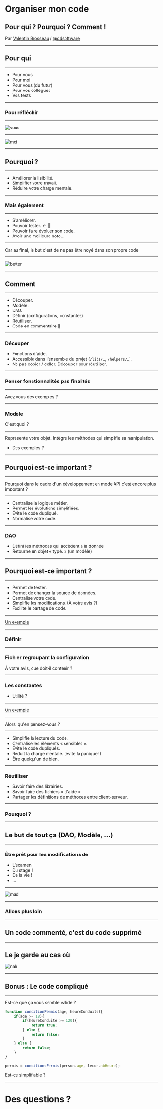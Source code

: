 # Organiser mon code

## Pour qui ? Pourquoi ? Comment !

Par [Valentin Brosseau](https://github.com/c4software) / [@c4software](http://twitter.com/c4software)

---

## Pour qui

---

- Pour vous
- Pour moi
- Pour vous (du futur)
- Pour vos collègues
- Vos tests

---

### Pour réfléchir

---

![vous](./img/vous.jpeg)

---

![moi](./img/code_quality.jpg)

---

## Pourquoi ?

---

- Améliorer la lisibilité. <!-- .element: class="fragment" -->
- Simplifier votre travail. <!-- .element: class="fragment" -->
- Réduire votre charge mentale. <!-- .element: class="fragment" -->

---

### Mais également

---

- S'améliorer. <!-- .element: class="fragment" -->
- Pouvoir tester. <- 🤔 <!-- .element: class="fragment" -->
- Pouvoir faire évoluer son code. <!-- .element: class="fragment" -->
- Avoir une meilleure note… <!-- .element: class="fragment" -->

---

Car au final, le but c'est de ne pas être noyé dans son propre code

---

![better](./img/better.gif)

---

## Comment

---

- Découper.
- Modèle.
- DAO.
- Définir (configurations, constantes)
- Réutiliser.
- Code en commentaire 🤔

---

### Découper

- Fonctions d'aide.
- Accessible dans l'ensemble du projet (`/libs/…`, `/helpers/…`).
- Ne pas copier / coller. Découper pour réutiliser.

---

### Penser fonctionnalités pas finalités

---

Avez vous des exemples ?

---

### Modèle

C'est quoi ?

---

Représente votre objet. Intègre les méthodes qui simplifie sa manipulation.

- Des exemples ?

---

## Pourquoi est-ce important ?

---

Pourquoi dans le cadre d'un développement en mode API c'est encore plus important ?

---

- Centralise la logique métier. <!-- .element: class="fragment" -->
- Permet les évolutions simplifiées. <!-- .element: class="fragment" -->
- Évite le code dupliqué. <!-- .element: class="fragment" -->
- Normalise votre code. <!-- .element: class="fragment" -->

---

### DAO

- Défini les méthodes qui accèdent à la donnée
- Retourne un objet « typé. » (un modèle)

---

## Pourquoi est-ce important ?

---

- Permet de tester. <!-- .element: class="fragment" -->
- Permet de changer la source de données. <!-- .element: class="fragment" -->
- Centralise votre code. <!-- .element: class="fragment" -->
- Simplifie les modifications. (À votre avis ?) <!-- .element: class="fragment" -->
- Facilite le partage de code. <!-- .element: class="fragment" -->

---

[Un exemple](https://gist.github.com/c4software/30947f2a86eb0ab065d26a6ed0edb3e9)

---

### Définir

---

### Fichier regroupant la configuration

À votre avis, que doit-il contenir ?

---

### Les constantes

- Utilité ?

---

[Un exemple](https://gist.github.com/c4software/8b5122405b38f4c933d6a4490f45e1ad)

---

Alors, qu'en pensez-vous ?

---

- Simplifie la lecture du code.
- Centralise les éléments « sensibles ». <!-- .element: class="fragment" -->
- Évite le code dupliqués. <!-- .element: class="fragment" -->
- Réduit la charge mentale. (évite la panique !) <!-- .element: class="fragment" -->
- Être quelqu'un de bien. <!-- .element: class="fragment" -->

---

### Réutiliser

- Savoir faire des librairies.
- Savoir faire des fichiers « d'aide ».
- Partager les définitions de méthodes entre client-serveur.

---

### Pourquoi ?

---

## Le but de tout ça (DAO, Modèle, …)

---

### Être prêt pour les modifications de

- L'examen !
- Du stage ! <!-- .element: class="fragment" -->
- De la vie ! <!-- .element: class="fragment" -->
- … <!-- .element: class="fragment" -->

---

![mad](./img/mad.gif)

---

### Allons plus loin

---

## Un code commenté, c'est du code supprimé

---

## Le je garde au cas où

![nah](./img/nah.gif)

---

## Bonus : Le code compliqué

---

Est-ce que ça vous semble valide ?

```javascript
function conditionPermis(age, heureConduite){
    if(age >= 18){
        if(heureConduite >= 120){
            return true;
        } else {
            return false;
        }
    } else {
        return false;
    }
}

permis = conditionsPermis(person.age, lecon.nbHeure);
```

Est-ce simplifiable ?

---

# Des questions ?
